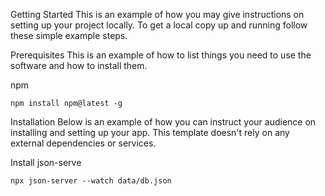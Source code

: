 Getting Started
This is an example of how you may give instructions on setting up your project locally. To get a local copy up and running follow these simple example steps.

Prerequisites
This is an example of how to list things you need to use the software and how to install them.

npm
```
npm install npm@latest -g
```

Installation
Below is an example of how you can instruct your audience on installing and setting up your app. This template doesn't rely on any external dependencies or services.

Install json-serve
```
npx json-server --watch data/db.json
```
